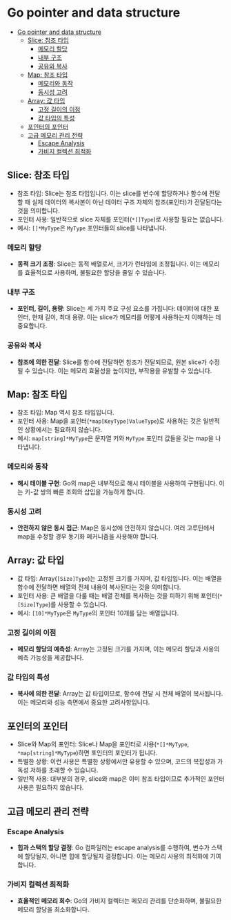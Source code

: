 # Go pointer and data structure

- [Go pointer and data structure](#go-pointer-and-data-structure)
    - [Slice: 참조 타입](#slice-참조-타입)
        - [메모리 할당](#메모리-할당)
        - [내부 구조](#내부-구조)
        - [공유와 복사](#공유와-복사)
    - [Map: 참조 타입](#map-참조-타입)
        - [메모리와 동작](#메모리와-동작)
        - [동시성 고려](#동시성-고려)
    - [Array: 값 타입](#array-값-타입)
        - [고정 길이의 이점](#고정-길이의-이점)
        - [값 타입의 특성](#값-타입의-특성)
    - [포인터의 포인터](#포인터의-포인터)
    - [고급 메모리 관리 전략](#고급-메모리-관리-전략)
        - [Escape Analysis](#escape-analysis)
        - [가비지 컬렉션 최적화](#가비지-컬렉션-최적화)

## Slice: 참조 타입

- 참조 타입: Slice는 참조 타입입니다. 이는 slice를 변수에 할당하거나 함수에 전달할 때 실제 데이터의 복사본이 아닌 데이터 구조 자체의 참조(포인터)가 전달된다는 것을 의미합니다.
- 포인터 사용: 일반적으로 slice 자체를 포인터(`*[]Type`)로 사용할 필요는 없습니다.
- 예시: `[]*MyType`은 `MyType` 포인터들의 slice를 나타냅니다.

### 메모리 할당

- **동적 크기 조정**: Slice는 동적 배열로서, 크기가 런타임에 조정됩니다. 이는 메모리를 효율적으로 사용하며, 불필요한 할당을 줄일 수 있습니다.

### 내부 구조

- **포인터, 길이, 용량**: Slice는 세 가지 주요 구성 요소를 가집니다: 데이터에 대한 포인터, 현재 길이, 최대 용량. 이는 slice가 메모리를 어떻게 사용하는지 이해하는 데 중요합니다.

### 공유와 복사

- **참조에 의한 전달**: Slice를 함수에 전달하면 참조가 전달되므로, 원본 slice가 수정될 수 있습니다. 이는 메모리 효율성을 높이지만, 부작용을 유발할 수 있습니다.

## Map: 참조 타입

- 참조 타입: Map 역시 참조 타입입니다.
- 포인터 사용: Map을 포인터(`*map[KeyType]ValueType`)로 사용하는 것은 일반적인 상황에서는 필요하지 않습니다.
- 예시: `map[string]*MyType`은 문자열 키와 `MyType` 포인터 값들을 갖는 map을 나타냅니다.

### 메모리와 동작

- **해시 테이블 구현**: Go의 map은 내부적으로 해시 테이블을 사용하여 구현됩니다. 이는 키-값 쌍의 빠른 조회와 삽입을 가능하게 합니다.

### 동시성 고려

- **안전하지 않은 동시 접근**: Map은 동시성에 안전하지 않습니다. 여러 고루틴에서 map을 수정할 경우 동기화 메커니즘을 사용해야 합니다.

## Array: 값 타입

- 값 타입: Array(`[Size]Type`)는 고정된 크기를 가지며, 값 타입입니다. 이는 배열을 함수에 전달하면 배열의 전체 내용이 복사된다는 것을 의미합니다.
- 포인터 사용: 큰 배열을 다룰 때는 배열 전체를 복사하는 것을 피하기 위해 포인터(`*[Size]Type`)를 사용할 수 있습니다.
- 예시: `[10]*MyType`은 `MyType`의 포인터 10개를 담는 배열입니다.

### 고정 길이의 이점

- **메모리 할당의 예측성**: Array는 고정된 크기를 가지며, 이는 메모리 할당과 사용의 예측 가능성을 제공합니다.

### 값 타입의 특성

- **복사에 의한 전달**: Array는 값 타입이므로, 함수에 전달 시 전체 배열이 복사됩니다. 이는 메모리와 성능 측면에서 중요한 고려사항입니다.

## 포인터의 포인터

- Slice와 Map의 포인터: Slice나 Map을 포인터로 사용(`*[]*MyType`, `*map[string]*MyType`)하면 포인터의 포인터가 됩니다.
- 특별한 상황: 이런 사용은 특별한 상황에서만 유용할 수 있으며, 코드의 복잡성과 가독성 저하를 초래할 수 있습니다.
- 일반적 사용: 대부분의 경우, slice와 map은 이미 참조 타입이므로 추가적인 포인터 사용은 필요하지 않습니다.

## 고급 메모리 관리 전략

### Escape Analysis

- **힙과 스택의 할당 결정**: Go 컴파일러는 escape analysis를 수행하여, 변수가 스택에 할당될지, 아니면 힙에 할당될지 결정합니다. 이는 메모리 사용의 최적화에 기여합니다.

### 가비지 컬렉션 최적화

- **효율적인 메모리 회수**: Go의 가비지 컬렉터는 메모리 관리를 단순화하며, 불필요한 메모리 할당을 최소화합니다.
